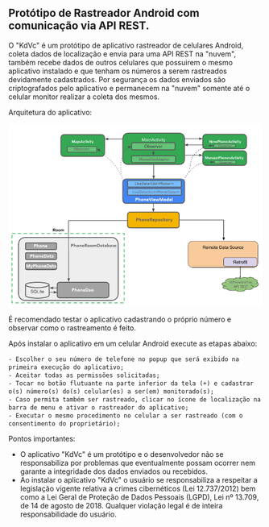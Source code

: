<h2>Protótipo de Rastreador Android com comunicação via API REST.</h2>

O "KdVc" é um protótipo de aplicativo rastreador de celulares Android, coleta dados de localização e envia para uma API REST na "nuvem", também recebe dados de outros celulares que possuirem o mesmo aplicativo instalado
e que tenham os números a serem rastreados devidamente cadastrados. Por segurança os dados enviados são criptografados pelo aplicativo e permanecem na "nuvem" somente até o celular monitor realizar a coleta dos mesmos. 

Arquitetura do aplicativo:

![alt text](https://github.com/DanielBrinco-BR/KD_VC/blob/main/Android_KdVc_Diagram.png?raw=true)

É recomendado testar o aplicativo cadastrando o próprio número e observar como o rastreamento é feito.

Após instalar o aplicativo em um celular Android execute as etapas abaixo:

```
- Escolher o seu número de telefone no popup que será exibido na primeira execução do aplicativo;
- Aceitar todas as permissões solicitadas;
- Tocar no botão flutuante na parte inferior da tela (+) e cadastrar o(s) número(s) do(s) celular(es) a ser(em) monitorado(s);
- Caso permita também ser rastreado, clicar no ícone de localização na barra de menu e ativar o rastreador do aplicativo;
- Executar o mesmo procedimento no celular a ser rastreado (com o consentimento do proprietário);
```

Pontos importantes:

* O aplicativo "KdVc" é um protótipo e o desenvolvedor não se responsabiliza por problemas que eventualmente possam ocorrer nem garante a integridade dos dados enviados ou recebidos.
* Ao instalar o aplicativo "KdVc" o usuário se responsabiliza a respeitar a legislação vigente relativa a crimes cibernéticos (Lei 12.737/2012) bem como a  Lei Geral de Proteção de Dados Pessoais (LGPD), Lei nº 13.709, de 14 de agosto de 2018. Qualquer violação legal é de inteira responsabilidade do usuário.
